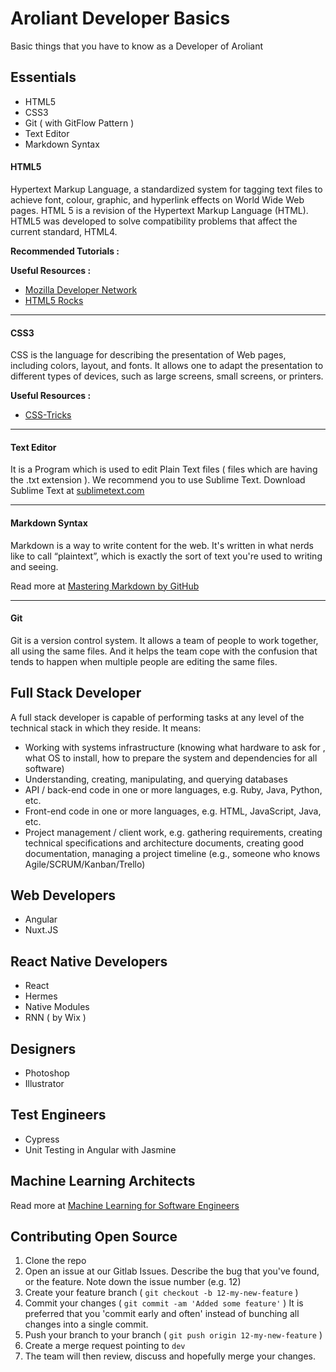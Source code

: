 # Aroliant Developer Basics
Basic things that you have to know as a Developer of Aroliant

## Essentials
* HTML5
* CSS3
* Git ( with GitFlow Pattern )
* Text Editor
* Markdown Syntax

#### HTML5
Hypertext Markup Language, a standardized system for tagging text files to achieve font, colour, graphic, and hyperlink effects on World Wide Web pages. HTML 5 is a revision of the Hypertext Markup Language (HTML). HTML5 was developed to solve compatibility problems that affect the current standard, HTML4.

**Recommended Tutorials :**


**Useful Resources :**
* [Mozilla Developer Network](https://developer.mozilla.org/en-US/)
* [HTML5 Rocks](http://www.html5rocks.com/en/)

----

#### CSS3
CSS is the language for describing the presentation of Web pages, including colors, layout, and fonts. It allows one to adapt the presentation to different types of devices, such as large screens, small screens, or printers.

**Useful Resources :**
* [CSS-Tricks](http://css-tricks.com/)

----

#### Text Editor
It is a Program which is used to edit Plain Text files ( files which are having the .txt extension ). We recommend you to use Sublime Text. Download Sublime Text at [sublimetext.com](https://www.sublimetext.com/)

----

#### Markdown Syntax

Markdown is a way to write content for the web. It's written in what nerds like to call “plaintext”, which is exactly the sort of text you're used to writing and seeing.

Read more at [Mastering Markdown by GitHub](https://guides.github.com/features/mastering-markdown/)

----

#### Git
Git is a version control system. It allows a team of people to work together, all using the same files. And it helps the team cope with the confusion that tends to happen when multiple people are editing the same files.

## Full Stack Developer

A full stack developer is capable of performing tasks at any level of the technical stack in which they reside. It means:

* Working with systems infrastructure (knowing what hardware to ask for , what OS to install, how to prepare the system and dependencies for all software)
* Understanding, creating, manipulating, and querying databases
* API / back-end code in one or more languages, e.g. Ruby, Java, Python, etc.
* Front-end code in one or more languages, e.g. HTML, JavaScript, Java, etc.
* Project management / client work, e.g. gathering requirements, creating technical specifications and architecture documents, creating good documentation, managing a project timeline (e.g., someone who knows Agile/SCRUM/Kanban/Trello)

## Web Developers
* Angular
* Nuxt.JS

## React Native Developers

* React
* Hermes
* Native Modules
* RNN ( by Wix )


## Designers

* Photoshop
* Illustrator

## Test Engineers

* Cypress
* Unit Testing in Angular with Jasmine

## Machine Learning Architects

Read more at [Machine Learning for Software Engineers](https://aroliant.github.io/machine-learning-for-software-engineers/)

## Contributing Open Source

1. Clone the repo
2. Open an issue at our Gitlab Issues. Describe the bug that you've found, or the feature. Note down the issue number (e.g. 12)
3. Create your feature branch ( `git checkout -b 12-my-new-feature` )
4. Commit your changes ( `git commit -am 'Added some feature'` ) It is preferred that you 'commit early and often' instead of bunching all changes into a single commit.
5. Push your branch to your branch ( `git push origin 12-my-new-feature` )
6. Create a merge request pointing to `dev`
7. The team will then review, discuss and hopefully merge your changes.
